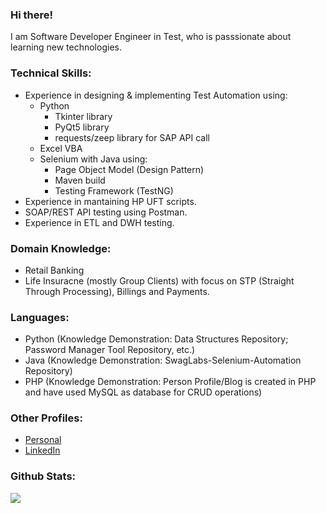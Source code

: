 ### Hi there! 
I am  Software Developer Engineer in Test, who is passsionate about learning new technologies.

### Technical Skills:
- Experience in designing & implementing Test Automation using:
	- Python
		- Tkinter library
		- PyQt5 library
		- requests/zeep library for SAP API call
	- Excel VBA
	- Selenium with Java using:
		- Page Object Model (Design Pattern)
		- Maven build
		- Testing Framework (TestNG)
- Experience in mantaining HP UFT scripts.
- SOAP/REST API testing using Postman.
- Experience in ETL and DWH testing.

### Domain Knowledge:
- Retail Banking
- Life Insuracne (mostly Group Clients) with focus on STP (Straight Through Processing), Billings and Payments.

### Languages:
- Python (Knowledge Demonstration: Data Structures Repository; Password Manager Tool Repository, etc.)
- Java (Knowledge Demonstration: SwagLabs-Selenium-Automation Repository)
- PHP (Knowledge Demonstration: Person Profile/Blog is created in PHP and have used MySQL as database for CRUD operations)

### Other Profiles:
- [Personal](https://amit-ojha.me/)
- [LinkedIn](https://www.linkedin.com/in/amit-ojha-b7b366a8/)

### Github Stats:
<img src = "https://github-readme-stats.vercel.app/api?username=ojhaamit&&show_icons=true&title_color=ffffff&icon_color=ffbbcb&text_color=daf7dc&bg_color=150000">
